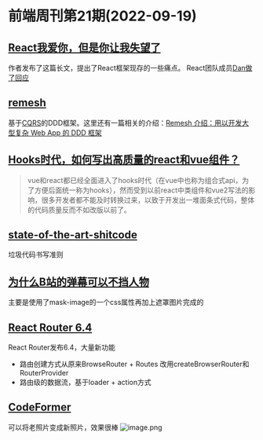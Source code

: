 # 前端周刊第21期(2022-09-19)

## [React我爱你，但是你让我失望了](https://marmelab.com/blog/2022/09/20/react-i-love-you.html)
作者发布了这篇长文，提出了React框架现存的一些痛点。
React团队成员[Dan做了回应](https://twitter.com/dan_abramov/status/1572592813363306496)


## [remesh](https://github.com/remesh-js/remesh)
基于[CQRS](https://martinfowler.com/bliki/CQRS.html)的DDD框架。这里还有一篇相关的介绍：[Remesh 介绍：用以开发大型复杂 Web App 的 DDD 框架](https://mp.weixin.qq.com/s/Q-juege6Gn_H0xY4_OtR7Q)


## [Hooks时代，如何写出高质量的react和vue组件？](https://mp.weixin.qq.com/s/WWzdxY9FHcEUBousfrfzLQ)
> vue和react都已经全面进入了hooks时代（在vue中也称为组合式api，为了方便后面统一称为hooks），然而受到以前react中类组件和vue2写法的影响，很多开发者都不能及时转换过来，以致于开发出一堆面条式代码，整体的代码质量反而不如改版以前了。


## [state-of-the-art-shitcode](https://github.com/trekhleb/state-of-the-art-shitcode)
垃圾代码书写准则


## [为什么B站的弹幕可以不挡人物](https://juejin.cn/post/7141012605535010823)
主要是使用了mask-image的一个css属性再加上遮罩图片完成的


## [React Router 6.4](https://reactrouter.com/en/main/start/overview)
React Router发布6.4，大量新功能

- 路由创建方式从原来BrowseRouter + Routes 改用createBrowserRouter和RouterProvider
- 路由级的数据流，基于loader + action方式


## [CodeFormer](https://github.com/sczhou/CodeFormer)
可以将老照片变成新照片，效果很棒
![image.png](https://cdn.nlark.com/yuque/0/2022/png/120011/1664100490680-06284dcb-7856-4267-a1c8-9b50979ceb3e.png#clientId=uf9127745-fd97-4&crop=0&crop=0&crop=1&crop=1&errorMessage=unknown%20error&from=paste&height=202&id=u6f2254b8&margin=%5Bobject%20Object%5D&name=image.png&originHeight=202&originWidth=807&originalType=binary&ratio=1&rotation=0&showTitle=false&size=224153&status=error&style=none&taskId=uf3364c5f-c8a0-40b2-a8ad-a05738fd672&title=&width=807)
